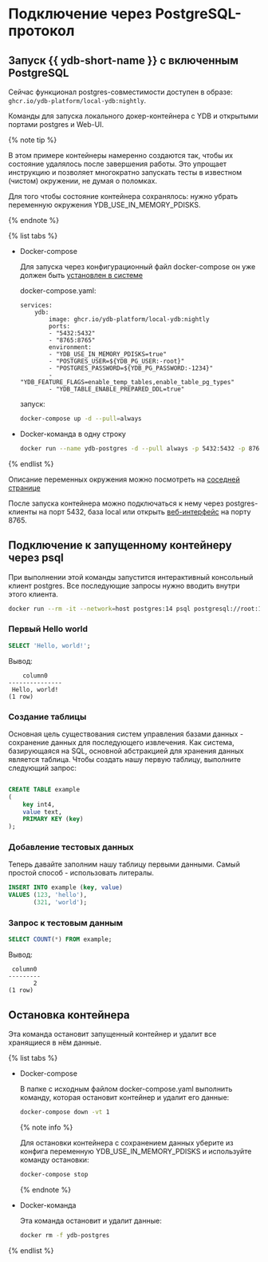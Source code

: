 # Подключение через PostgreSQL-протокол

## Запуск {{ ydb-short-name }} с включенным PostgreSQL

Сейчас функционал postgres-совместимости доступен в образе: `ghcr.io/ydb-platform/local-ydb:nightly`.

Команды для запуска локального докер-контейнера с YDB и открытыми портами postgres и Web-UI.

{% note tip %}

В этом примере контейнеры намеренно создаются так, чтобы их состояние удалялось после завершения работы. Это упрощает инструкцию и позволяет многократно запускать тесты в известном (чистом) окружении, не думая о поломках.

Для того чтобы состояние контейнера сохранялось: нужно убрать переменную окружения YDB_USE_IN_MEMORY_PDISKS.

{% endnote %}

{% list tabs %}

- Docker-compose

    Для запуска через конфигурационный файл docker-compose он уже должен быть [установлен в системе](https://docs.docker.com/compose/install/standalone/)

    docker-compose.yaml:
    ```
    services:
        ydb:
            image: ghcr.io/ydb-platform/local-ydb:nightly
            ports:
            - "5432:5432"
            - "8765:8765"
            environment:
            - "YDB_USE_IN_MEMORY_PDISKS=true"
            - "POSTGRES_USER=${YDB_PG_USER:-root}"
            - "POSTGRES_PASSWORD=${YDB_PG_PASSWORD:-1234}"
            - "YDB_FEATURE_FLAGS=enable_temp_tables,enable_table_pg_types"
            - "YDB_TABLE_ENABLE_PREPARED_DDL=true"
    ```

    запуск:
    ```bash
    docker-compose up -d --pull=always
    ```

- Docker-команда в одну строку

    ```bash
    docker run --name ydb-postgres -d --pull always -p 5432:5432 -p 8765:8765 -e POSTGRES_USER=root -e POSTGRES_PASSWORD=1234 -e YDB_FEATURE_FLAGS=enable_temp_tables -e YDB_TABLE_ENABLE_PREPARED_DDL=true -e YDB_USE_IN_MEMORY_PDISKS=true ghcr.io/ydb-platform/local-ydb:nightly
    ```

{% endlist %}

Описание переменных окружения можно посмотреть на [соседней странице](../getting_started/self_hosted/ydb_docker.md#start-pars)


После запуска контейнера можно подключаться к нему через postgres-клиенты на порт 5432, база local или открыть [веб-интерфейс](http://localhost:8765) на порту 8765.

## Подключение к запущенному контейнеру через psql

При выполнении этой команды запустится интерактивный консольный клиент postgres. Все последующие запросы нужно вводить внутри этого клиента.

```bash
docker run --rm -it --network=host postgres:14 psql postgresql://root:1234@localhost:5432/local
```

### Первый Hello world

```sql
SELECT 'Hello, world!';
```

Вывод:
```
    column0
---------------
 Hello, world!
(1 row)
```

### Создание таблицы
Основная цель существования систем управления базами данных - сохранение данных для последующего извлечения. Как система, базирующаяся на SQL, основной абстракцией для хранения данных является таблица. Чтобы создать нашу первую таблицу, выполните следующий запрос:

```sql

CREATE TABLE example
(
    key int4,
    value text,
    PRIMARY KEY (key)
);
```

### Добавление тестовых данных
Теперь давайте заполним нашу таблицу первыми данными. Самый простой способ - использовать литералы.

```sql
INSERT INTO example (key, value)
VALUES (123, 'hello'),
       (321, 'world');
```

### Запрос к тестовым данным

```sql
SELECT COUNT(*) FROM example;
```

Вывод:
```
 column0
---------
       2
(1 row)
```


## Остановка контейнера

Эта команда остановит запущенный контейнер и удалит все хранящиеся в нём данные.

{% list tabs %}

- Docker-compose

    В папке с исходным файлом docker-compose.yaml выполнить команду, которая остановит контейнер и удалит его данные:

    ```bash
    docker-compose down -vt 1
    ```
    {% note info %}

    Для остановки контейнера с сохранением данных уберите из конфига переменную YDB_USE_IN_MEMORY_PDISKS и используйте команду остановки:

    ```bash
    docker-compose stop
    ```

    {% endnote %}

- Docker-команда

    Эта команда остановит и удалит данные:

    ```bash
    docker rm -f ydb-postgres
    ```

{% endlist %}
